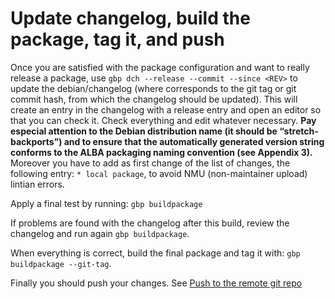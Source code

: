# Update changelog, build the package, tag it, and push


Once you are satisfied with the package configuration and want to really release a package, use `gbp dch --release --commit --since <REV>` to update the debian/changelog (where <REV> corresponds to the git tag or git commit hash, from which the changelog should be updated).
This will create an entry in the changelog with a release entry and open an editor so that you can check it. Check everything and edit whatever necessary. **Pay especial attention to the Debian distribution name (it should be “stretch-backports”) and to ensure that the automatically generated version string conforms to the ALBA packaging naming convention (see Appendix 3).** Moreover you have to add as first change of the list of changes, the following entry: `* local package`, to avoid NMU (non-maintainer upload) lintian errors.

Apply a final test by running:
`gbp buildpackage`

If problems are found with the changelog after this build, review the
changelog and run again `gbp buildpackage`.

When everything is correct, build the final package and tag it with: 
`gbp buildpackage --git-tag`.

Finally you should push your changes. See [Push to the remote git repo ](https://git.cells.es/ctpkg/documentation/blob/master/Push_to_the_remote_git_repo.md)